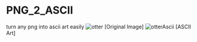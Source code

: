 # PNG_2_ASCII
turn any png into ascii art easily
![otter](https://github.com/JasonGardner-code/PNG_2_ASCII/assets/51766718/adc51227-2a69-4c7e-9bd3-ef34ecf90c2c) [Original Image]
![otterAscii](https://github.com/JasonGardner-code/PNG_2_ASCII/assets/51766718/a3b3c1b0-70d4-43c2-b9c0-5fe8df42014f) [ASCII Art]

